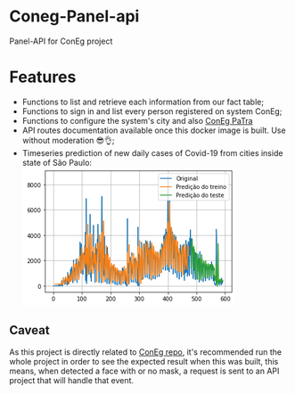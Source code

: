 # Coneg-Panel-api
Panel-API for ConEg project

# Features

- Functions to list and retrieve each information from our fact table;
- Functions to sign in and list every person registered on system ConEg;
- Functions to configure the system's city and also [ConEg PaTra](https://github.com/marcosatsf/coneg-panel-user)
- API routes documentation available once this docker image is built. Use without moderation 😎👌;
- Timeseries prediction of new daily cases of Covid-19 from cities inside state of São Paulo:
![Prediction output graph from training/test step](train_lstm/output.png "Prediction output graph from training/test step")

## Caveat
As this project is directly related to [ConEg repo](https://github.com/marcosatsf/coneg-project), it's recommended run the whole project in order to see the expected result when this was built, this means, when detected a face with or no mask, a request is sent to an API project that will handle that event.
